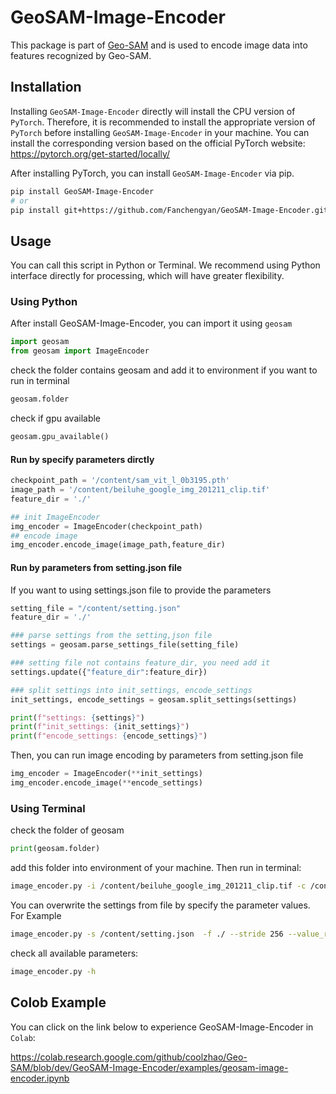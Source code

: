 # GeoSAM-Image-Encoder

This package is part of [Geo-SAM](https://github.com/coolzhao/Geo-SAM) and is used to encode image data into features recognized by Geo-SAM.

## Installation

Installing `GeoSAM-Image-Encoder` directly will install the CPU version of `PyTorch`. Therefore, it is recommended to install the appropriate version of `PyTorch` before installing `GeoSAM-Image-Encoder` in your machine. You can install the corresponding version based on the official PyTorch website:
<https://pytorch.org/get-started/locally/>

After installing PyTorch, you can install `GeoSAM-Image-Encoder` via pip.

``` BASH
pip install GeoSAM-Image-Encoder
# or
pip install git+https://github.com/Fanchengyan/GeoSAM-Image-Encoder.git
```


## Usage

You can call this script in Python or Terminal. We recommend using Python interface directly for processing, which will have greater flexibility.

### Using Python

After install GeoSAM-Image-Encoder, you can import it using `geosam`

```python
import geosam
from geosam import ImageEncoder
```

check the folder contains geosam and add it to environment if you want to run in terminal

```python
geosam.folder
```

check if gpu available

```python
geosam.gpu_available()
```

#### Run by specify parameters dirctly

```python
checkpoint_path = '/content/sam_vit_l_0b3195.pth'
image_path = '/content/beiluhe_google_img_201211_clip.tif'
feature_dir = './'

## init ImageEncoder
img_encoder = ImageEncoder(checkpoint_path)
## encode image
img_encoder.encode_image(image_path,feature_dir)
```

#### Run by parameters from setting.json file

If you want to using settings.json file to provide the parameters

```python
setting_file = "/content/setting.json"
feature_dir = './'

### parse settings from the setting,json file
settings = geosam.parse_settings_file(setting_file)

### setting file not contains feature_dir, you need add it
settings.update({"feature_dir":feature_dir})

### split settings into init_settings, encode_settings
init_settings, encode_settings = geosam.split_settings(settings)

print(f"settings: {settings}")
print(f"init_settings: {init_settings}")
print(f"encode_settings: {encode_settings}")
```

Then, you can run image encoding by parameters from setting.json file

```python
img_encoder = ImageEncoder(**init_settings)
img_encoder.encode_image(**encode_settings)
```

### Using Terminal


check the folder of geosam

```python
print(geosam.folder)
```

add this folder into environment of your machine. Then run in terminal:

```bash
image_encoder.py -i /content/beiluhe_google_img_201211_clip.tif -c /content/sam_vit_l_0b3195.pth -f ./
```

You can overwrite the settings from file by specify the parameter values. For Example

```bash
image_encoder.py -s /content/setting.json  -f ./ --stride 256 --value_range "10,255"
```

check all available parameters:

```bash
image_encoder.py -h
```

## Colob Example


You can click on the link below to experience GeoSAM-Image-Encoder in `Colab`: 

<https://colab.research.google.com/github/coolzhao/Geo-SAM/blob/dev/GeoSAM-Image-Encoder/examples/geosam-image-encoder.ipynb>

